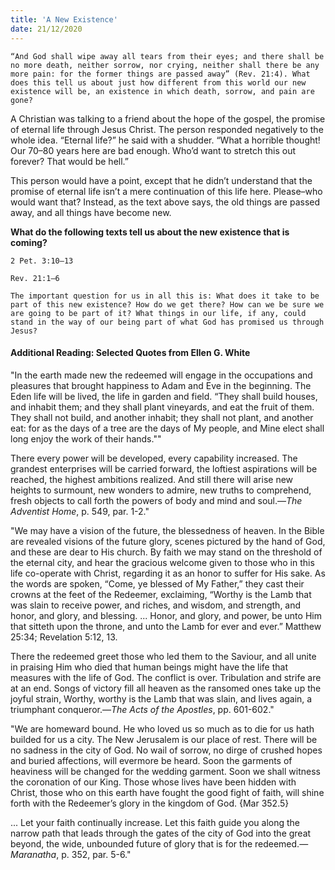 ```yaml
---
title: 'A New Existence'
date: 21/12/2020
---
```


`“And God shall wipe away all tears from their eyes; and there shall be no more death, neither sorrow, nor crying, neither shall there be any more pain: for the former things are passed away” (Rev. 21:4). What does this tell us about just how different from this world our new existence will be, an existence in which death, sorrow, and pain are gone?`

A Christian was talking to a friend about the hope of the gospel, the promise of eternal life through Jesus Christ. The person responded negatively to the whole idea. “Eternal life?” he said with a shudder. “What a horrible thought! Our 70–80 years here are bad enough. Who’d want to stretch this out forever? That would be hell.”

This person would have a point, except that he didn’t understand that the promise of eternal life isn’t a mere continuation of this life here. Please–who would want that? Instead, as the text above says, the old things are passed away, and all things have become new.

**What do the following texts tell us about the new existence that is coming?**

`2 Pet. 3:10–13`

`Rev. 21:1–6`

`The important question for us in all this is: What does it take to be part of this new existence? How do we get there? How can we be sure we are going to be part of it? What things in our life, if any, could stand in the way of our being part of what God has promised us through Jesus?`

#### Additional Reading: Selected Quotes from Ellen G. White

"In the earth made new the redeemed will engage in the occupations and pleasures that brought happiness to Adam and Eve in the beginning. The Eden life will be lived, the life in garden and field. “They shall build houses, and inhabit them; and they shall plant vineyards, and eat the fruit of them. They shall not build, and another inhabit; they shall not plant, and another eat: for as the days of a tree are the days of My people, and Mine elect shall long enjoy the work of their hands.""

There every power will be developed, every capability increased. The grandest enterprises will be carried forward, the loftiest aspirations will be reached, the highest ambitions realized. And still there will arise new heights to surmount, new wonders to admire, new truths to comprehend, fresh objects to call forth the powers of body and mind and soul.—_The Adventist Home_, p. 549, par. 1-2."

"We may have a vision of the future, the blessedness of heaven. In the Bible are revealed visions of the future glory, scenes pictured by the hand of God, and these are dear to His church. By faith we may stand on the threshold of the eternal city, and hear the gracious welcome given to those who in this life co-operate with Christ, regarding it as an honor to suffer for His sake. As the words are spoken, “Come, ye blessed of My Father,” they cast their crowns at the feet of the Redeemer, exclaiming, “Worthy is the Lamb that was slain to receive power, and riches, and wisdom, and strength, and honor, and glory, and blessing. ... Honor, and glory, and power, be unto Him that sitteth upon the throne, and unto the Lamb for ever and ever.” Matthew 25:34; Revelation 5:12, 13.

There the redeemed greet those who led them to the Saviour, and all unite in praising Him who died that human beings might have the life that measures with the life of God. The conflict is over. Tribulation and strife are at an end. Songs of victory fill all heaven as the ransomed ones take up the joyful strain, Worthy, worthy is the Lamb that was slain, and lives again, a triumphant conqueror.—_The Acts of the Apostles_, pp. 601-602."

"We are homeward bound. He who loved us so much as to die for us hath builded for us a city. The New Jerusalem is our place of rest. There will be no sadness in the city of God. No wail of sorrow, no dirge of crushed hopes and buried affections, will evermore be heard. Soon the garments of heaviness will be changed for the wedding garment. Soon we shall witness the coronation of our King. Those whose lives have been hidden with Christ, those who on this earth have fought the good fight of faith, will shine forth with the Redeemer’s glory in the kingdom of God. {Mar 352.5}

... Let your faith continually increase. Let this faith guide you along the narrow path that leads through the gates of the city of God into the great beyond, the wide, unbounded future of glory that is for the redeemed.—_Maranatha_, p. 352, par. 5-6."